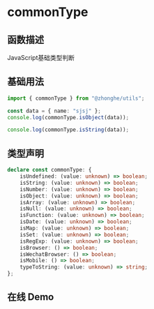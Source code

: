 # commonType

## 函数描述

JavaScript基础类型判断

## 基础用法

```ts
import { commonType } from "@zhonghe/utils";

const data = { name: "sjsj" };
console.log(commonType.isObject(data));

console.log(commonType.isString(data));

```

## 类型声明

```ts
declare const commonType: {
    isUndefined: (value: unknown) => boolean;
    isString: (value: unknown) => boolean;
    isNumber: (value: unknown) => boolean;
    isObject: (value: unknown) => boolean;
    isArray: (value: unknown) => boolean;
    isNull: (value: unknown) => boolean;
    isFunction: (value: unknown) => boolean;
    isDate: (value: unknown) => boolean;
    isMap: (value: unknown) => boolean;
    isSet: (value: unknown) => boolean;
    isRegExp: (value: unknown) => boolean;
    isBrowser: () => boolean;
    isWechatBrowser: () => boolean;
    isMobile: () => boolean;
    typeToString: (value: unknown) => string;
};
```

## 在线 Demo

<preview path="./index.vue" title="commonType" description="基础类型判断"></preview>
